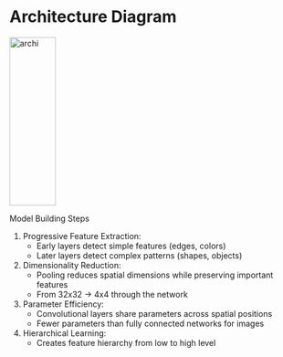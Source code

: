 # Architecture Diagram

<img width="81" height="295" alt="archi" src="https://github.com/user-attachments/assets/188fb3bc-d108-4e1f-9fcd-35f4521219bb" />

Model Building Steps 
1. Progressive Feature Extraction:
    * Early layers detect simple features (edges, colors)
    * Later layers detect complex patterns (shapes, objects)
2. Dimensionality Reduction:
    * Pooling reduces spatial dimensions while preserving important features
    * From 32x32 → 4x4 through the network
3. Parameter Efficiency:
    * Convolutional layers share parameters across spatial positions
    * Fewer parameters than fully connected networks for images
4. Hierarchical Learning:
    * Creates feature hierarchy from low to high level
